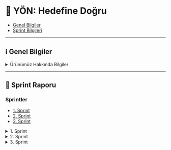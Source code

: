 # 🚀 YÖN: Hedefine Doğru

- [Genel Bilgiler](#genel-bilgiler)
- [Sprint Bilgileri](#sprint)

---

## ℹ️ Genel Bilgiler

<details id="genel-bilgiler">
<summary>
Ürünümüz Hakkında Bilgiler
</summary>

| İsim Soyisim       | Görev                     |
| :----------------- | :------------------------ |
| Sinem ARSAL        | Developer                 |
| Furkan ÖZTEKİN     | Product Owner / Developer |
| Yusuf KURNAZ       | Developer                 |
| Emir Efe YURTSEVEN | Developer                 |
| Sercan Ümit ÖNER   | Scrum Master / Developer  |

- **Ürün İsmi:** **YÖN: _Hedefine Doğru_**
- **Backlog URL:** [GitHub Projects](https://github.com/users/sercanumit/projects/2)
- **Ürün Açıklaması:**  
  Üniversite sınavına hazırlanan öğrenciler için geliştirilen bu uygulama; öğrencilerin her dersten soru çözebileceği, eksik konularını görebileceği ve yapay zeka destekli koçluk hizmeti alabileceği bir dijital eğitim asistanıdır.

- **Ürün Özellikleri:**

  - Öğrencinin performansına göre uyarlanmış dashboard
  - Günlük özgün sorular ve analiz desteği
  - Konu testleri, çıkmış sorular, zor soru köşesi
  - AI destekli koçluk sistemiyle kişisel öneriler

- **Hedef Kitle:**  
  Türkiye'de üniversiteye hazırlanan lise öğrencileri (özellikle 11. ve 12. sınıf) ve mezun adaylar

- **Jüriye Not :**  
  Üniversiteye hazırlık süreci, öğrenciler arasında ciddi eşitsizliklerin yaşandığı bir alan.  
  Özel dersler, etüt merkezleri ve kaliteli kaynaklara erişim imkânı olmayan onbinlerce öğrenci, yalnızca bu sebeplerle potansiyelini tam olarak ortaya koyamıyor.

  Geliştirdiğimiz uygulama, bu eşitsizliği azaltmayı hedefliyor.  
  Tüm öğrencilere **ücretsiz ve kişiselleştirilmiş rehberlik**, **nitelikli soru içerikleri**, ve **yapay zeka destekli koçluk sistemi** sunarak eğitimde fırsat eşitliğini güçlendirmeyi amaçlıyoruz.

  Özellikle dezavantajlı bölgelerde yaşayan ya da özel destek alma imkânı olmayan öğrencilerin sınav sürecini daha verimli geçirmelerine olanak tanıyan bu proje, sadece akademik başarıyı değil, **adil bir gelecek** inşa etmeyi de hedeflemektedir.

</details>

---

<div id="sprint"></div>

## 🏁 Sprint Raporu

### Sprintler

- [1. Sprint](#1-sprint)
- [2. Sprint](#2-sprint)
- [3. Sprint](#3-sprint)

<details id="1-sprint">
<summary>1. Sprint</summary>

##### Sprint Tarihleri

- Başlangıç: 20.06.2025
- Bitiş: 06.07.2025

#### Sprint Notları

- Bu sprintte öncelikle takım olarak tanıştık ve proje fikrimizi netleştirdik. Kodlamaya geçmeden önce backlog’umuzu oluşturduk. İşleri önceliklendirmek için P0 (kritik), P1 (öncelikli), P2 (bekleyebilir) şeklinde etiketledik. Story point puanlamasını ise Fibonacci dizisine göre yaptık.

#### Sprint İçinde Tamamlanması Tahmin Edilen Puan

- **Tahmini Puan:** 26
- **Açıklama:** Bu sprintte, takım değişikliği göz önüne bulundurularak toplam **26 story point**'lik işin tamamlanması planlanmıştır.

#### Puan Tamamlama Mantığı

- Takım değişikliği nedeniyle bu sprintte bir haftalık kayıp yaşanmıştır. Bu durum göz önüne alınarak 26 story point'lik iş planlanmıştır. Toplam hedef 150 puandır ve kalan sprintlerde bu hedefe ulaşmak için ek çalışmalar yapılacaktır.

### Daily Scrum

<details>
<summary>
İlk olarak takım içi tanışma ve haberleşme amacıyla Slack üzerinden iletişim kurmaya çalıştık.  
Slack Huddle özelliğini kullandık ancak zamanlama uyuşmazlıkları nedeniyle herkesin aynı anda buluşması zor oldu.
</summary>

![Slack Huddle](./images/daily0.png)

</details>

<details>
<summary>
Bu nedenle daha hızlı ve esnek iletişim sağlayabilmek adına WhatsApp grubuna geçiş yaptık.  
Proje hakkında fikir alışverişi ve karar süreçlerini burada sürdürdük.
</summary>

![Fikir Seçimi](./images/daily1.png)  
![Proje Hakkında Konuşma](./images/daily2.png)

</details>

#### Sprint Board Screenshotları

<details>
<summary>Görsel 1</summary>

![Backlog Görüntüsü](./images/board0.png)

</details>

### Ürün Durumu: Ekran Görüntüleri

Kodlama aşamasına henüz geçilmediği için elimizde ürünün çalışan bir ekran görüntüsü bulunmamaktadır.  
Ancak, proje fikrimizi somutlaştırmak adına **konsept tasarımlar** hazırladık.

<details>
<summary>Görseller</summary>

#### 🖥️ Web Görünümü

![Web Konsept Tasarımı](./images/concept0.jpeg)

#### 📱 Mobil Görünüm

![Mobil Konsept Tasarımı](./images/concept1.png)

</details>

#### Sprint Review

- Yeni takım üyeleri sprintin ikinci yarısında dahil oldu. Bu nedenle yazılım geliştirme faaliyetlerine henüz başlanamadı.
- Sprint süresince takım üyeleri tanıştı, iletişim kanalları (Slack, GitHub, vs.) kuruldu.
- Proje fikri netleştirildi, hedef kullanıcı kitlesi, temel özellikler üzerine fikir birliği sağlandı.
- Konsept tasarımlar ile ürün fikri somutlaştırıldı ve ön prototip fikirleri oluşturuldu.

#### Sprint Retrospective

- Takıma sonradan katılmamıza rağmen hızlı adapte olduk ve verimli bir tanışma süreci geçirdik.
- İletişim konusunda güçlü bir başlangıç yaptık; herkes sorumluluk almaya açık davrandı.
- Sürenin kısıtlı olması nedeniyle teknik üretim (kodlama, test vs.) gerçekleştiremedik.
- Önümüzdeki sprintte proje görevlerine geçiş yapılması için gerekli temel (rol paylaşımı, fikir netliği, proje hedefi) sağlandı.
- Gelecek sprintte daha gerçekçi planlama ve zaman yönetimi yapılması gerektiğini fark ettik.
- Süreç içerisindeki belirsizlikleri daha hızlı netleştirmek için karar alma süreçleri iyileştirilebilir.

</details>

<details id="2-sprint">
<summary>2. Sprint</summary>

##### Sprint Tarihleri

- Başlangıç: 07.07.2025
- Bitiş: 20.07.2025

#### Sprint Notları

- Bu sprintte React Native ile mobil uygulama geliştirme sürecine başlandı. Öncelikli olarak uygulamanın ana ekranı olan **Dashboard** arayüzü tasarlandı ve kodlandı.
- Backend tarafında **Firebase ve Django** kullanarak hibrit bir altyapı oluşturma çalışmaları başladı. Soruların resim olarak yüklenip metne dönüştürülerek **Gemini AI**'a gönderilmesi için bir akış tasarlandı.
- Veritabanı tarafında konular, sınav türleri (TYT/AYT) ve öğrenci yol haritası (roadmap) için modelleme ve yapılandırma araştırmaları yapıldı.

#### Sprint İçinde Tamamlanması Tahmin Edilen Puan

- **Tahmini Puan:** 55
- **Açıklama:** Bu sprintte, takımın tam zamanlı çalışmaya başlamasıyla birlikte **55 story point**'lik işin tamamlanması hedeflenmiştir. Ancak takım içi katılım sorunları nedeniyle hedefe ulaşılamamıştır.

#### Puan Tamamlama Mantığı

- Toplam 150 puanlık hedefin ilk sprintte 24’ü tamamlandı. Kalan 126 puanı iki sprinte eşit (63’er puan) bölmeyi planladık. Ancak katılım eksikliği nedeniyle bu sprintte hedef 55 puana düşürüldü. Yine de yalnızca Sercan ve Yusuf aktif çalışabildiği için bu hedefe ulaşılamadı.

### Daily Scrum

- Daily Scrum toplantıları ağırlıklı olarak WhatsApp üzerinden yazılı olarak yapıldı. Gerekli durumlarda Slack üzerinden görüntülü görüşmeler düzenlendi.
- Yusuf ve Sercan, uygulama fonksiyonları ve tasarımları üzerine ortak bir şekilde çalıştı.

<details>
<summary>Görsel 1</summary>

![WhatsApp Daily](./images/daily3.png)

</details>

#### Sprint Board Screenshotları

<details>
<summary>Görsel 1</summary>

![Sprint 2 Board](./images/board1.png)

</details>

### Ürün Durumu: Ekran Görüntüleri

Bu sprint itibarıyla kodlama aşamasına geçilmiştir. Mobil uygulamanın ilk ekranları ve temel bileşenleri geliştirilmiştir.

<details>
<summary>Görseller</summary>

#### 📱 Mobil Uygulama

![Uygulama Dashboard](./images/app-dashboard.jpeg)

</details>

#### Sprint Review

- Sprint başında hedeflenen 55 story point'lik işin bir kısmı, aktif çalışan ekip üyelerinin çabasıyla tamamlanabildi.
- **Dashboard tasarımı ve kodlaması** başarıyla tamamlandı.
- Takım üyelerinden Furkan'ın kişisel işleri nedeniyle katılımı sınırlı oldu. Sinem ve Emir Efe ise sprinte hiç dahil olamadı. Bu durum, sprint hedeflerine ulaşılmasını engelledi.
- Backend tarafında ise Firebase ve Django hibrit yapısı için temel hazırlıklar yapıldı.

#### Sprint Retrospective

- Takımın tamamının sürece dahil olamaması, sprint planlamasının ve hedeflerin gerçekçiliğini sorgulattı. Gelecek sprintlerde **rol ve sorumlulukların** daha net belirlenmesi gerektiği anlaşıldı.
- WhatsApp üzerinden yapılan günlük güncellemeler hızlı olsa da, karmaşık konular için Slack veya yüz yüze toplantıların daha verimli olduğu görüldü.
- Gelecek sprint için takımın katılım durumuna göre daha **gerçekçi bir hedef** belirlenmesi kararlaştırıldı.

</details>

<details id="3-sprint">
<summary>3. Sprint</summary>

##### Sprint Tarihleri

- Başlangıç: 21.07.2025
- Bitiş: 03.08.2025

#### Sprint Notları

- Bu sprintte kapsamlı backend geliştirme çalışmaları gerçekleştirildi. **Notifications (Bildirimler)**, **Quick Solutions (Hızlı Çözümler)**, **MindMaps (Zihin Haritaları)** ve **Flashcards** modülleri backend'de tam olarak kodlandı ve API endpointleri hazırlandı.
- Django tabanlı backend altyapısı güçlendirildi ve Firebase entegrasyonu tamamlandı. **Gemini AI** entegrasyonu ile kullanıcıların sorularına otomatik çözüm üretme sistemi geliştirildi.
- Mobil uygulama tarafında yeni ekranlar ve bileşenler eklendi. **AI destekli zihin haritası oluşturma**, **bildirim sistemi**, **hızlı soru çözümü** gibi core özellikler UI/UX ile birlikte tamamlandı.

#### Sprint İçinde Tamamlanması Tahmin Edilen Puan

- **Tahmini Puan:** 75
- **Açıklama:** Bu sprintte, proje teslim tarihine yaklaşıldığı için **75 story point**'lik yoğun bir iş planlandı. Yalnızca Sercan ve Yusuf'un aktif katkısıyla büyük oranda hedefe ulaşıldı.

#### Puan Tamamlama Mantığı

- İlk iki sprintte toplam 79 puanlık iş tamamlanabildi. Kalan 75 puanın bu final sprintinde tamamlanması hedeflendi. Takım üyelerinin çoğunun katılım sağlayamaması nedeniyle sadece iki kişiyle yoğun çalışma yapılarak hedefe ulaşılmaya çalışıldı.

### Daily Scrum

- Daily Scrum toplantıları yine WhatsApp üzerinden yazılı olarak sürdürüldü. Teknik sorunlar ve özellik geliştirmeleri konusunda sürekli iletişim halinde kalındı.

#### Sprint Board Screenshotları

<details>
<summary>Görsel 1</summary>

![Sprint 3 Board](./images/board2.png)

</details>

### Ürün Durumu: Ekran Görüntüleri

Bu sprint itibarıyla projenin core özellikleri büyük oranda tamamlanmıştır. Backend API'leri çalışır durumdadır ve mobil uygulamanın temel işlevleri geliştirilmiştir.

<details>
<summary>📱 Mobil Uygulama Ekran Görüntüleri</summary>

![Uygulama Ekranı 1](./images/app-1.jpeg)
![Uygulama Ekranı 2](./images/app-2.jpeg)

</details>

#### Tamamlanan Özellikler

**Backend Geliştirmeleri:**

- ✅ Notifications (Bildirimler) sistemi ve admin paneli
- ✅ Quick Solutions (Hızlı Çözümler) API'leri ve Gemini AI entegrasyonu
- ✅ MindMaps (Zihin Haritaları) oluşturma ve görüntüleme
- ✅ Flashcards modülü temel yapısı
- ✅ Firebase Authentication ve Firestore entegrasyonu
- ✅ Django Admin panel konfigürasyonları

**Mobil Uygulama Geliştirmeleri:**

- ✅ AI destekli zihin haritası oluşturucu ekranı
- ✅ Zihin haritası görüntüleyici (interaktif node sistemi)
- ✅ Bildirim önizleme modalı ve yönetim sistemi
- ✅ Hızlı soru çözümü modalı (kamera ile soru çekme)
- ✅ Flashcard kutusu temel arayüzü
- ✅ Dashboard üzerinde bildirim entegrasyonu

#### Sprint Review

- Bu sprintte **backend altyapısı büyük oranda tamamlandı**. Django modellerinden API endpointlerine kadar tüm temel yapı hazır durumda.
- **Gemini AI entegrasyonu** başarılı şekilde gerçekleştirildi. Kullanıcılar artık soru fotoğrafı yükleyerek AI destekli çözüm alabilir.
- **Zihin haritası oluşturma** özelliği hem backend hem de mobil tarafta tam olarak çalışır durumda.
- Takım üyelerinden **sadece Sercan ve Yusuf aktif** katılım sağladı. Diğer üyeler sprint boyunca hiç dahil olmadı.
- Proje **ana özellikler bakımından büyük oranda tamamlandı** ancak polish ve test süreçleri için daha fazla zamana ihtiyaç var.

#### Sprint Retrospective

- **İki kişilik takımla** bu kadar kapsamlı çalışma yapmak zorlu oldu ancak başarılı sonuçlar elde edildi.
- **Proje yönetimi** konusunda daha sıkı takip gerektiği ve **takım katılımının** kritik önem taşıdığı anlaşıldı.
- **Teknik debt** oluşmaması için kod kalitesi ve dokumentasyon konularına dikkat edildi.
- **AI entegrasyonları** beklenenden daha başarılı çalıştı ve kullanıcı deneyimini önemli ölçüde artırdı.
- Gelecekte benzer projelerde **takım commitment'ı** ve **iş dağılımının** daha net belirlenmesi gerekiyor.

</details>

